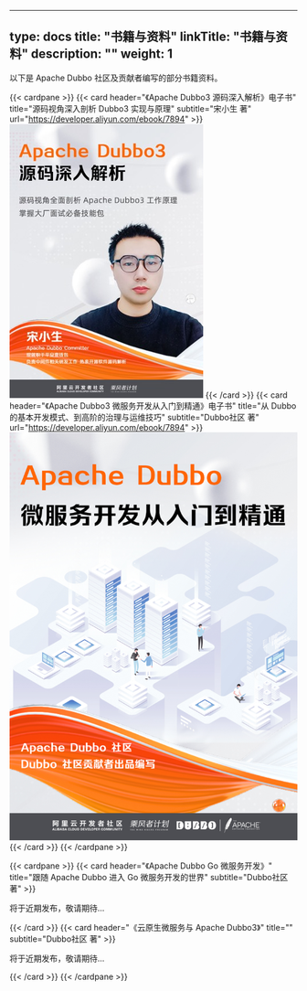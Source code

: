 
---
type: docs
title: "书籍与资料"
linkTitle: "书籍与资料"
description: ""
weight: 1
---

以下是 Apache Dubbo 社区及贡献者编写的部分书籍资料。

{{< cardpane >}}
{{< card header="《Apache Dubbo3 源码深入解析》电子书" title="源码视角深入剖析 Dubbo3 实现与原理" subtitle="宋小生 著" url="https://developer.aliyun.com/ebook/7894" >}}
![Apache Dubbo3 源码深入解析](/imgs/contacts/book-source-code.jpg)
{{< /card >}}
{{< card header="《Apache Dubbo3 微服务开发从入门到精通》电子书" title="从 Dubbo 的基本开发模式、到高阶的治理与运维技巧" subtitle="Dubbo社区 著" url="https://developer.aliyun.com/ebook/7894" >}}
![Apache Dubbo3 源码深入解析](/imgs/contacts/book-microservice-explained.jpg)
{{< /card >}}
{{< /cardpane >}}

{{< cardpane >}}
{{< card header="《Apache Dubbo Go 微服务开发》" title="跟随 Apache Dubbo 进入 Go 微服务开发的世界" subtitle="Dubbo社区 著" >}}
<p class="mt-5">
将于近期发布，敬请期待...
</p>
{{< /card >}}
{{< card header="《云原生微服务与 Apache Dubbo3》" title="" subtitle="Dubbo社区 著" >}}
<p class="mt-5">
将于近期发布，敬请期待...
</p>
{{< /card >}}
{{< /cardpane >}}





